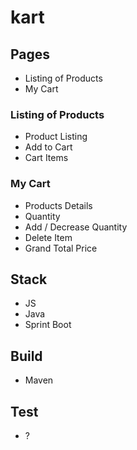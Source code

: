 # kart
## Pages
- Listing of Products
- My Cart
### Listing of Products
- Product Listing
- Add to Cart
- Cart Items
### My Cart
- Products Details
- Quantity
- Add / Decrease Quantity
- Delete Item
- Grand Total Price
## Stack
- JS
- Java
- Sprint Boot
## Build
- Maven
## Test
- ? 
